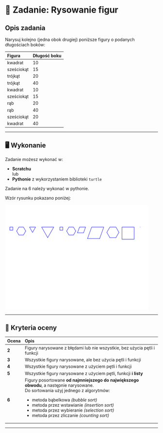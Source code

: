 # 🧩 Zadanie: Rysowanie figur

## Opis zadania

Narysuj kolejno (jedna obok drugiej) poniższe figury o podanych długościach boków:

| Figura | Długość boku |
|:--------|:-------------|
| kwadrat | 10 |
| sześciokąt | 15 |
| trójkąt | 20 |
| trójkąt | 40 |
| kwadrat | 10 |
| sześciokąt | 15 |
| rąb | 20 |
| rąb | 40 |
| sześciokąt | 20 |
| kwadrat | 40 |

---

## 🖥️ Wykonanie

Zadanie możesz wykonać w:

- **Scratchu**  
lub  
- **Pythonie** z wykorzystaniem biblioteki `turtle`

Zadanie na 6 należy wykonać w pythonie.

Wzór rysunku pokazano poniżej:

<img  src="sort_figury_lista_boki.png" />


---

## 💯 Kryteria oceny

| Ocena | Opis |
|:------|:------|
| **2** | Figury narysowane z błędami lub nie wszystkie, bez użycia pętli i funkcji |
| **3** | Wszystkie figury narysowane, ale bez użycia pętli i funkcji |
| **4** | Wszystkie figury narysowane z użyciem pętli i funkcji |
| **5** | Wszystkie figury narysowane z użyciem pętli, funkcji **i listy** |
| **6** | Figury posortowane **od najmniejszego do największego obwodu**, a następnie narysowane. <br>Do sortowania użyj jednego z algorytmów:  <ul><li>metoda bąbelkowa *(bubble sort)* </li><li>metoda przez wstawianie *(insertion sort)* </li><li>metoda przez wybieranie *(selection sort)* </li><li>metoda przez zliczanie *(counting sort)* </li></ul>|
---

